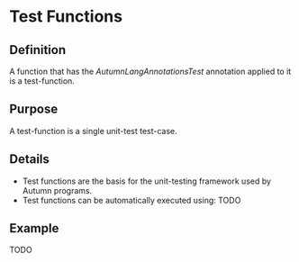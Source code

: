 # Test Functions

## Definition

A function that has the $AutumnLangAnnotationsTest$ annotation applied to it is a test-function.

## Purpose 

A test-function is a single unit-test test-case. 

## Details

+ Test functions are the basis for the unit-testing framework used by Autumn programs. 
+ Test functions can be automatically executed using: TODO

## Example

TODO